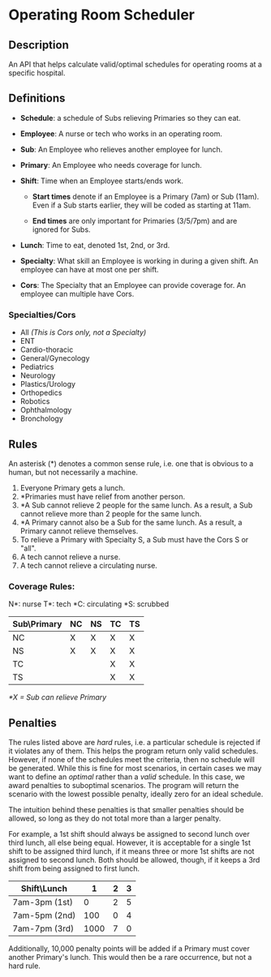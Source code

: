 # Operating Room Scheduler

## Description

An API that helps calculate valid/optimal schedules for operating rooms at a specific hospital.

## Definitions

- **Schedule**: a schedule of Subs relieving Primaries so they can eat.
- **Employee**: A nurse or tech who works in an operating room.
- **Sub**: An Employee who relieves another employee for lunch.
- **Primary**: An Employee who needs coverage for lunch.
- **Shift**: Time when an Employee starts/ends work.

  - **Start times** denote if an Employee is a Primary (7am) or Sub (11am). Even if a Sub starts earlier, they will be coded as starting at 11am.

  - **End times** are only important for Primaries (3/5/7pm) and are ignored for Subs.

- **Lunch**: Time to eat, denoted 1st, 2nd, or 3rd.
- **Specialty**: What skill an Employee is working in during a given shift. An employee can have at most one per shift.
- **Cors**: The Specialty that an Employee can provide coverage for. An employee can multiple have Cors.

### Specialties/Cors

- All _(This is Cors only, not a Specialty)_
- ENT
- Cardio-thoracic
- General/Gynecology
- Pediatrics
- Neurology
- Plastics/Urology
- Orthopedics
- Robotics
- Ophthalmology
- Bronchology

## Rules

An asterisk (\*) denotes a common sense rule, i.e. one that is obvious to a human, but not necessarily a machine.

1. Everyone Primary gets a lunch.
2. \*Primaries must have relief from another person.
3. \*A Sub cannot relieve 2 people for the same lunch. As a result, a Sub cannot relieve more than 2 people for the same lunch.
4. \*A Primary cannot also be a Sub for the same lunch. As a result, a Primary cannot relieve themselves.
5. To relieve a Primary with Specialty S, a Sub must have the Cors S or "all".
6. A tech cannot relieve a nurse.
7. A tech cannot relieve a circulating nurse.

### Coverage Rules:

N*: nurse
T*: tech
*C: circulating
*S: scrubbed

| Sub\Primary | NC  | NS  | TC  | TS  |
| ----------- | --- | --- | --- | --- |
| NC          | X   | X   | X   | X   |
| NS          | X   | X   | X   | X   |
| TC          |     |     | X   | X   |
| TS          |     |     | X   | X   |

_\*X = Sub can relieve Primary_

## Penalties

The rules listed above are _hard_ rules, i.e. a particular schedule is rejected if it violates any of them. This helps the program return only valid schedules. However, if none of the schedules meet the criteria, then no schedule will be generated. While this is fine for most scenarios, in certain cases we may want to define an _optimal_ rather than a _valid_ schedule. In this case, we award penalties to suboptimal scenarios. The program will return the scenario with the lowest possible penalty, ideally zero for an ideal schedule.

The intuition behind these penalties is that smaller penalties should be allowed, so long as they do not total more than a larger penalty.

For example, a 1st shift should always be assigned to second lunch over third lunch, all else being equal. However, it is acceptable for a single 1st shift to be assigned third lunch, if it means three or more 1st shifts are not assigned to second lunch. Both should be allowed, though, if it keeps a 3rd shift from being assigned to first lunch.

| Shift\Lunch   | 1    | 2   | 3   |
| ------------- | ---- | --- | --- |
| 7am-3pm (1st) | 0    | 2   | 5   |
| 7am-5pm (2nd) | 100  | 0   | 4   |
| 7am-7pm (3rd) | 1000 | 7   | 0   |

Additionally, 10,000 penalty points will be added if a Primary must cover another Primary's lunch. This would then be a rare occurrence, but not a hard rule.
